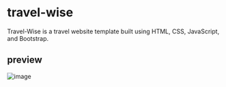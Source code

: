 # travel-wise
Travel-Wise is a travel website template built using HTML, CSS, JavaScript, and Bootstrap. 

## preview
![image](https://github.com/ankitjha2023/travel-wise/assets/127032700/517d55be-414a-4e45-a4bc-711a4c884fd7)


